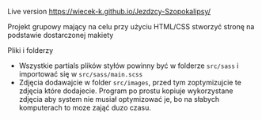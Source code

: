 Live version https://wiecek-k.github.io/Jezdzcy-Szopokalipsy/

Projekt grupowy mający na celu przy użyciu HTML/CSS stworzyć stronę na podstawie dostarczonej makiety




 Pliki i folderzy
- Wszystkie partials plików styłów powinny być w folderze `src/sass` i importować się w
  `src/sass/main.scss`
- Zdjęcia dodawajcie w folder `src/images`, przed tym zoptymizujcie te zdjęcia które dodajecie.
  Program po prostu kopiuje wykorzystane zdjęcia aby system nie musiał optymizować je, bo na słabych
  komputerach to moze zająć duzo czasu.
